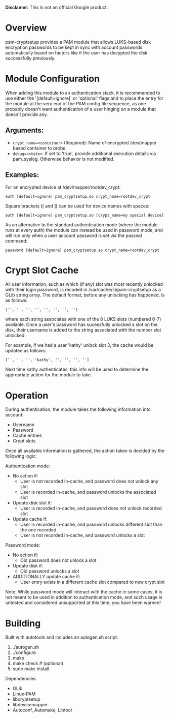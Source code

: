 
**Disclamer:** This is not an official Google product.

# Overview

pam-cryptsetup provides a PAM module that allows LUKS-based disk encryption passwords to be
kept in sync with account passwords automatically based on factors like if the user has
decypted the disk successfully previously.

# Module Configuration
When adding this module to an authentication stack, it is recommended to use either the '[default=ignore]' or 'optional' flags and to place the entry for the module at the very end of the PAM config file sequence, as one probably doesn't want authentication of a user hinging on a module that doesn't provide any.

## Arguments:
* `crypt_name=<container>` (Required): Name of encrypted /dev/mapper based container to probe.
* `debug=<state>`: If set to 'true', provide additional execution details via pam_syslog. Otherwise behavior is not modified.

## Examples:
For an encrypted device at /dev/mapper/rootdev_crypt:
```
auth [default=ignore] pam_cryptsetup.so crypt_name=rootdev_crypt
```
Square brackets ([ and ]) can be used for device names with spaces:
```
auth [default=ignore] pam_cryptsetup.so [crypt_name=my special device]
```
As an alternative to the standard authentication mode (where the module runs at every auth) the module can instead be used in password mode, and will run only when a user account password is set via the passwd command:
```
password [default=ignore] pam_cryptsetup.so crypt_name=rootdev_crypt
```

# Crypt Slot Cache
All user information, such as which (if any) slot was most recently unlocked with their login password, is recoded in /var/cache/libpam-cryptsetup as a GLib string array.
The default format, before any unlocking has happened, is as follows:
```
['', '', '', '', '', '', '', '']
```
where each string associates with one of the 8 LUKS slots (numbered 0-7) available. Once a user's password has sucessfully unlocked a slot on the disk, their username is added to the string associated with the number slot unlocked.

For example, if we had a user 'kathy' unlock slot 3, the cache would be updated as follows:
```
['', '', '', 'kathy', '', '', '', '']
```
Next time kathy authenticates, this info will be used to determine the appropriate action for the module to take.

# Operation
During authentication, the module takes the following information into account:
* Username
* Password
* Cache entries
* Crypt slots

Once all available information is gathered, the action taken is decided by the following logic:

Authentication mode:

* No action if:
  * User is not recorded in-cache, and password does not unlock any slot
  * User is recorded in-cache, and password unlocks the associated slot
* Update disk slot if:
  * User is recorded in-cache, and password does not unlock recorded slot
* Update cache if:
  * User is recorded in-cache, and password unlocks different slot than the one recorded
  * User is not recorded in-cache, and password unlocks a slot

Password mode:

* No action if:
  * Old password does not unlock a slot
* Update disk if:
  * Old password unlocks a slot
* ADDITIONALLY update cache if:
  * User entry exists in a different cache slot compared to new crypt slot

Note: While password mode will interact with the cache in some cases, it is not meant to be used in addition to authentication mode, and such usage is untested and considered unsupported at this time; you have been warned!

# Building

Built with autotools and includes an autogen.sh script:

1.  ./autogen.sh
2.  ./configure
3.  make
4.  make check # (optional)
5.  sudo make install

Dependencies:

*   GLib
*   Linux-PAM
*   libcryptsetup
*   libdevicemapper
*   Autoconf, Automake, Libtool
